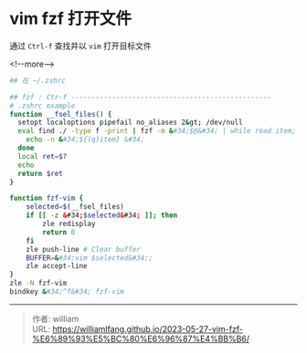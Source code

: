 # vim fzf 打开文件


通过 `Ctrl-f` 查找并以 `vim` 打开目标文件

&lt;!--more--&gt;

```bash
## 在 ~/.zshrc

## fzf : Ctr-f -------------------------------------------------
# .zshrc example
function __fsel_files() {
  setopt localoptions pipefail no_aliases 2&gt; /dev/null
  eval find ./ -type f -print | fzf -m &#34;$@&#34; | while read item; do
    echo -n &#34;${(q)item} &#34;
  done
  local ret=$?
  echo
  return $ret
}

function fzf-vim {
    selected=$(__fsel_files)
    if [[ -z &#34;$selected&#34; ]]; then
        zle redisplay
        return 0
    fi
    zle push-line # Clear buffer
    BUFFER=&#34;vim $selected&#34;;
    zle accept-line
}
zle -N fzf-vim
bindkey &#34;^f&#34; fzf-vim
```


---

> 作者: william  
> URL: https://williamlfang.github.io/2023-05-27-vim-fzf-%E6%89%93%E5%BC%80%E6%96%87%E4%BB%B6/  

